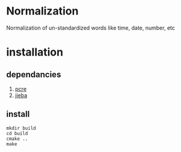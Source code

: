 # Normalization 
Normalization of un-standardized words like time, date, number, etc

# installation

## dependancies

1. [pcre](http://pcre.org/)
2. [jieba](https://github.com/fxsjy/jieba)

## install

```
mkdir build
cd build
cmake ..
make
```
